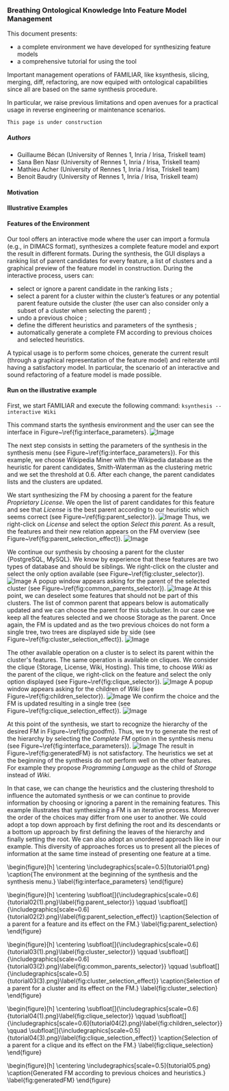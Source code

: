 ### Breathing Ontological Knowledge Into Feature Model Management

This document presents: 
 * a complete environment we have developed for synthesizing feature models
 * a comprehensive tutorial for using the tool

Important management operations of FAMILIAR, like ksynthesis, slicing, merging, diff, refactoring, are now equiped with ontological capabilities since all are based on the same synthesis procedure.

In particular, we raise previous limitations and open avenues for a practical usage in reverse engineering or maintenance scenarios.
 
``This page is under construction``

##### Authors

 * Guillaume Bécan (University of Rennes 1, Inria / Irisa, Triskell team)
 * Sana Ben Nasr (University of Rennes 1, Inria / Irisa, Triskell team)
 * Mathieu Acher (University of Rennes 1, Inria / Irisa, Triskell team)
 * Benoit Baudry (University of Rennes 1, Inria / Irisa, Triskell team)

#### Motivation

#### Illustrative Examples


#### Features of the Environment

Our tool offers an interactive mode where the user can import a formula (e.g.,
in DIMACS format), synthesizes a complete feature model and export
the result in different formats. During the synthesis, the
GUI displays a ranking list of parent candidates for every
feature, a list of clusters and a graphical preview of the feature model
in construction. During the interactive process, users can:
 * select or ignore a parent candidate in the ranking lists ;
 * select a parent for a cluster within the cluster’s features
or any potential parent feature outside the cluster (the
user can also consider only a subset of a cluster when
selecting the parent) ;
 * undo a previous choice ;
 * define the different heuristics and parameters of the
synthesis ;
 * automatically generate a complete FM according to previous
choices and selected heuristics.

A typical usage is to perform some choices, generate the
current result (through a graphical representation of the feature model)
and reiterate until having a satisfactory model. In particular,
the scenario of an interactive and sound refactoring of a feature model is made possible.

#### Run on the illustrative example


First, we start FAMILIAR and execute the following command:
``` ksynthesis --interactive Wiki ```

This command starts the synthesis environment and the user can see the interface in Figure~\ref{fig:interface_parameters}. 
![Image](tutorial01.png)

The next step consists in setting the parameters of the synthesis in the synthesis menu (see Figure~\ref{fig:interface_parameters}). For this example, we choose Wikipedia Miner with the Wikipedia database as the heuristic for parent candidates, Smith-Waterman as the clustering metric and we set the threshold at 0.6. After each change, the parent candidates lists and the clusters are updated.

We start synthesizing the FM by choosing a parent for the feature *Proprietary License*. We open the list of parent candidates for this feature and see that *License* is the best parent according to our heuristic which seems correct (see Figure~\ref{fig:parent_selector}).
![Image](tutorial02_1.png)
Thus, we right-click on *License* and select the option *Select this parent*. As a result, the features and their new relation appears on the FM overview (see Figure~\ref{fig:parent_selection_effect}).
![Image](tutorial02_2.png)

We continue our synthesis by choosing a parent for the cluster {PostgreSQL, MySQL}. We know by experience that these features are two types of database and should be siblings. We right-click on the cluster and select the only option available (see Figure~\ref{fig:cluster_selector}).
![Image](tutorial03_1.png)
A popup window appears asking for the parent of the selected cluster (see Figure~\ref{fig:common_parents_selector}).
![Image](tutorial03_2.png)
At this point, we can deselect some features that should not be part of this clusters. The list of common parent that appears below is automatically updated and we can choose the parent for this subcluster. In our case we keep all the features selected and we choose Storage as the parent. Once again, the FM is updated and as the two previous choices do not form a single tree, two trees are displayed side by side (see Figure~\ref{fig:cluster_selection_effect}).
![Image](tutorial03_3.png)

The other available operation on a cluster is to select its parent within the cluster's features. The same operation is available on cliques. We consider the clique {Storage, License, Wiki, Hosting}. This time, to choose *Wiki* as the parent of the clique, we right-click on the feature and select the only option displayed (see Figure~\ref{fig:clique_selector}).
![Image](tutorial04_1.png)
A popup window appears asking for the children of *Wiki* (see Figure~\ref{fig:children_selector}).
![Image](tutorial04_2.png)
We confirm the choice and the FM is updated resulting in a single tree (see Figure~\ref{fig:clique_selection_effect}).
![Image](tutorial04_3.png)

At this point of the synthesis, we start to recognize the hierarchy of the desired FM in Figure~\ref{fig:goodfm}. Thus, we try to generate the rest of the hierarchy by selecting the *Complete FM* option in the synthesis menu (see Figure~\ref{fig:interface_parameters}).
![Image](tutorial05.png)
The result in Figure~\ref{fig:generatedFM} is not satisfactory. The heuristics we set at the beginning of the synthesis do not perform well on the other features. For example they propose *Programming Language* as the child of *Storage* instead of *Wiki*. 

In that case, we can change the heuristics and the clustering threshold to influence the automated synthesis or we can continue to provide information by choosing or ignoring a parent in the remaining features. This example illustrates that synthesizing a FM is an iterative process. Moreover the order of the choices may differ from one user to another. We could adopt a top down approach by first defining the root and its descendants or a bottom up approach by first defining the leaves of the hierarchy and finally setting the root. We can also adopt an unordered approach like in our example. This diversity of approaches forces us to present all the pieces of information at the same time instead of presenting one feature at a time.


\begin{figure}[h]
\centering
\includegraphics[scale=0.5]{tutorial01.png}
\caption{The environment at the beginning of the synthesis and the synthesis menu.}
\label{fig:interface_parameters}
\end{figure}

\begin{figure}[h]
\centering
\subfloat[]{\includegraphics[scale=0.6]{tutorial02(1).png}\label{fig:parent_selector}}
\qquad
\subfloat[]{\includegraphics[scale=0.6]{tutorial02(2).png}\label{fig:parent_selection_effect}}
\caption{Selection of a parent for a feature and its effect on the FM.}
\label{fig:parent_selection}
\end{figure}

\begin{figure}[h]
\centering
\subfloat[]{\includegraphics[scale=0.6]{tutorial03(1).png}\label{fig:cluster_selector}}
\qquad
\subfloat[]{\includegraphics[scale=0.6]{tutorial03(2).png}\label{fig:common_parents_selector}}
\qquad
\subfloat[]{\includegraphics[scale=0.5]{tutorial03(3).png}\label{fig:cluster_selection_effect}}
\caption{Selection of a parent for a cluster and its effect on the FM.}
\label{fig:cluster_selection}
\end{figure}

\begin{figure}[h]
\centering
\subfloat[]{\includegraphics[scale=0.6]{tutorial04(1).png}\label{fig:clique_selector}}
\qquad
\subfloat[]{\includegraphics[scale=0.6]{tutorial04(2).png}\label{fig:children_selector}}
\qquad
\subfloat[]{\includegraphics[scale=0.5]{tutorial04(3).png}\label{fig:clique_selection_effect}}
\caption{Selection of a parent for a clique and its effect on the FM.}
\label{fig:clique_selection}
\end{figure}

\begin{figure}[h]
\centering
\includegraphics[scale=0.5]{tutorial05.png}
\caption{Generated FM according to previous choices and heuristics.}
\label{fig:generatedFM}
\end{figure}













